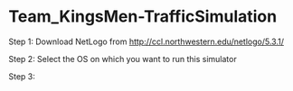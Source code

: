 # Team_KingsMen-TrafficSimulation

Step 1: Download NetLogo from  http://ccl.northwestern.edu/netlogo/5.3.1/ 

Step 2: Select the OS on which you want to run this simulator 

Step 3: 
